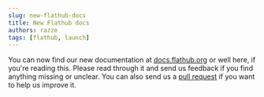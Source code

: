 ```yaml
---
slug: new-flathub-docs
title: New Flathub docs
authors: razze
tags: [flathub, launch]
---
```


You can now find our new documentation at [docs.flathub.org](https://docs.flathub.org/) or well here, if you're reading this.
Please read through it and send us feedback if you find anything missing or unclear. You can also send us a [pull request](https://github.com/flathub/documentation) if you want to help us improve it.
